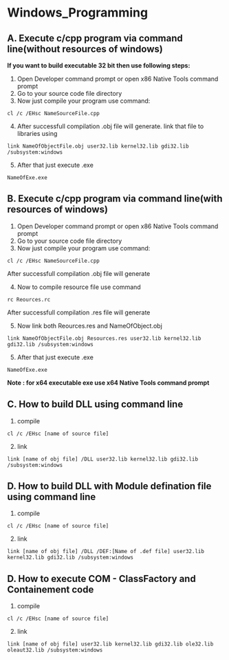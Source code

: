 # Windows_Programming
## A. Execute c/cpp program via command line(without resources of windows)
**If you want to build executable 32 bit then use following steps:**
1. Open Developer command prompt or open x86 Native Tools command prompt
2. Go to your source code file directory
3. Now just compile your program use command:
  ```
  cl /c /EHsc NameSourceFile.cpp
  ```
4. After successfull compilation .obj file will generate. link that file to libraries using
  ```
  link NameOfObjectFile.obj user32.lib kernel32.lib gdi32.lib /subsystem:windows
  ```
5. After that just execute .exe
  ```
  NameOfExe.exe
  ```
  
## B. Execute c/cpp program via command line(with resources of windows)
1. Open Developer command prompt or open x86 Native Tools command prompt
2. Go to your source code file directory
3. Now just compile your program use command:
  ```
  cl /c /EHsc NameSourceFile.cpp
  ```
  After successfull compilation .obj file will generate
  
4. Now to compile resource file use command
  ```
  rc Reources.rc
  ```
  After successfull compilation .res file will generate
  
5. Now link both Reources.res and NameOfObject.obj
  ```
  link NameOfObjectFile.obj Resources.res user32.lib kernel32.lib gdi32.lib /subsystem:windows
  ```
5. After that just execute .exe
  ```
  NameOfExe.exe
  ```
 **Note : for x64 executable exe use x64 Native Tools command prompt**
## C. How to build DLL using command line
1. compile
  ```
  cl /c /EHsc [name of source file]
  ```
2. link
  ```
  link [name of obj file] /DLL user32.lib kernel32.lib gdi32.lib /subsystem:windows
  ```
## D. How to build DLL with Module defination file using command line
1. compile
  ```
  cl /c /EHsc [name of source file]
  ```
2. link
  ```
  link [name of obj file] /DLL /DEF:[Name of .def file] user32.lib kernel32.lib gdi32.lib /subsystem:windows
  ```
 
## D. How to execute COM - ClassFactory and Containement code
1. compile
  ```
  cl /c /EHsc [name of source file]
  ```
2. link
  ```
  link [name of obj file] user32.lib kernel32.lib gdi32.lib ole32.lib oleaut32.lib /subsystem:windows
  ```
 
